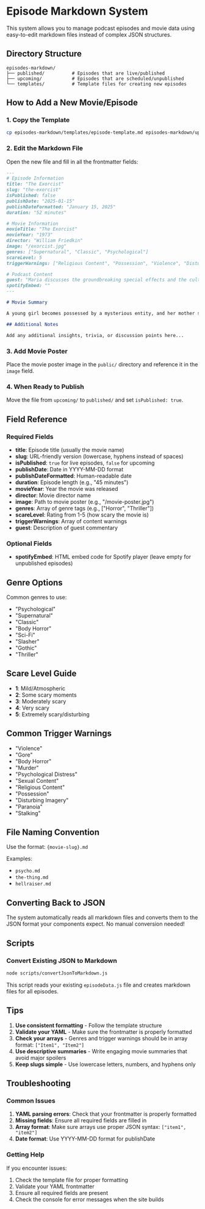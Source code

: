 # Episode Markdown System

This system allows you to manage podcast episodes and movie data using easy-to-edit markdown files instead of complex JSON structures.

## Directory Structure

```
episodes-markdown/
├── published/          # Episodes that are live/published
├── upcoming/           # Episodes that are scheduled/unpublished
└── templates/          # Template files for creating new episodes
```

## How to Add a New Movie/Episode

### 1. Copy the Template
```bash
cp episodes-markdown/templates/episode-template.md episodes-markdown/upcoming/new-movie.md
```

### 2. Edit the Markdown File
Open the new file and fill in all the frontmatter fields:

```markdown
---
# Episode Information
title: "The Exorcist"
slug: "the-exorcist"
isPublished: false
publishDate: "2025-01-15"
publishDateFormatted: "January 15, 2025"
duration: "52 minutes"

# Movie Information
movieTitle: "The Exorcist"
movieYear: "1973"
director: "William Friedkin"
image: "/exorcist.jpg"
genres: ["Supernatural", "Classic", "Psychological"]
scareLevel: 5
triggerWarnings: ["Religious Content", "Possession", "Violence", "Disturbing Imagery"]

# Podcast Content
guest: "Maria discusses the groundbreaking special effects and the cultural impact of this horror masterpiece."
spotifyEmbed: ""
---

# Movie Summary

A young girl becomes possessed by a mysterious entity, and her mother seeks the help of two priests to save her daughter. This supernatural horror classic explores themes of faith, good vs evil, and the power of belief.

## Additional Notes

Add any additional insights, trivia, or discussion points here...
```

### 3. Add Movie Poster
Place the movie poster image in the `public/` directory and reference it in the `image` field.

### 4. When Ready to Publish
Move the file from `upcoming/` to `published/` and set `isPublished: true`.

## Field Reference

### Required Fields

- **title**: Episode title (usually the movie name)
- **slug**: URL-friendly version (lowercase, hyphens instead of spaces)
- **isPublished**: `true` for live episodes, `false` for upcoming
- **publishDate**: Date in YYYY-MM-DD format
- **publishDateFormatted**: Human-readable date
- **duration**: Episode length (e.g., "45 minutes")
- **movieYear**: Year the movie was released
- **director**: Movie director name
- **image**: Path to movie poster (e.g., "/movie-poster.jpg")
- **genres**: Array of genre tags (e.g., ["Horror", "Thriller"])
- **scareLevel**: Rating from 1-5 (how scary the movie is)
- **triggerWarnings**: Array of content warnings
- **guest**: Description of guest commentary

### Optional Fields

- **spotifyEmbed**: HTML embed code for Spotify player (leave empty for unpublished episodes)

## Genre Options

Common genres to use:
- "Psychological"
- "Supernatural" 
- "Classic"
- "Body Horror"
- "Sci-Fi"
- "Slasher"
- "Gothic"
- "Thriller"

## Scare Level Guide

- **1**: Mild/Atmospheric
- **2**: Some scary moments
- **3**: Moderately scary
- **4**: Very scary
- **5**: Extremely scary/disturbing

## Common Trigger Warnings

- "Violence"
- "Gore" 
- "Body Horror"
- "Murder"
- "Psychological Distress"
- "Sexual Content"
- "Religious Content"
- "Possession"
- "Disturbing Imagery"
- "Paranoia"
- "Stalking"

## File Naming Convention

Use the format: `{movie-slug}.md`

Examples:
- `psycho.md`
- `the-thing.md` 
- `hellraiser.md`

## Converting Back to JSON

The system automatically reads all markdown files and converts them to the JSON format your components expect. No manual conversion needed!

## Scripts

### Convert Existing JSON to Markdown
```bash
node scripts/convertJsonToMarkdown.js
```

This script reads your existing `episodeData.js` file and creates markdown files for all episodes.

## Tips

1. **Use consistent formatting** - Follow the template structure
2. **Validate your YAML** - Make sure the frontmatter is properly formatted
3. **Check your arrays** - Genres and trigger warnings should be in array format: `["Item1", "Item2"]`
4. **Use descriptive summaries** - Write engaging movie summaries that avoid major spoilers
5. **Keep slugs simple** - Use lowercase letters, numbers, and hyphens only

## Troubleshooting

### Common Issues

1. **YAML parsing errors**: Check that your frontmatter is properly formatted
2. **Missing fields**: Ensure all required fields are filled in
3. **Array format**: Make sure arrays use proper JSON syntax: `["item1", "item2"]`
4. **Date format**: Use YYYY-MM-DD format for publishDate

### Getting Help

If you encounter issues:
1. Check the template file for proper formatting
2. Validate your YAML frontmatter
3. Ensure all required fields are present
4. Check the console for error messages when the site builds
